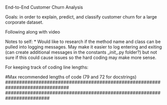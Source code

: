 End-to-End Customer Churn Analysis

Goals: in order to explain, predict, and classify customer churn for a large corporate dataset.

Following along with video

Notes to self:
    * Would like to research if the method name and class can be pulled into logging messages.
        May make it easier to log entering and exiting (can create additional messages in
        the constants \__init__.py folder?) but not sure if this could cause issues so the
        hard coding may make more sense.

For keeping track of coding line lengths:
        
#Max recommended lengths of code (79 and 72 for docstrings)
###############################################################################
########################################################################
